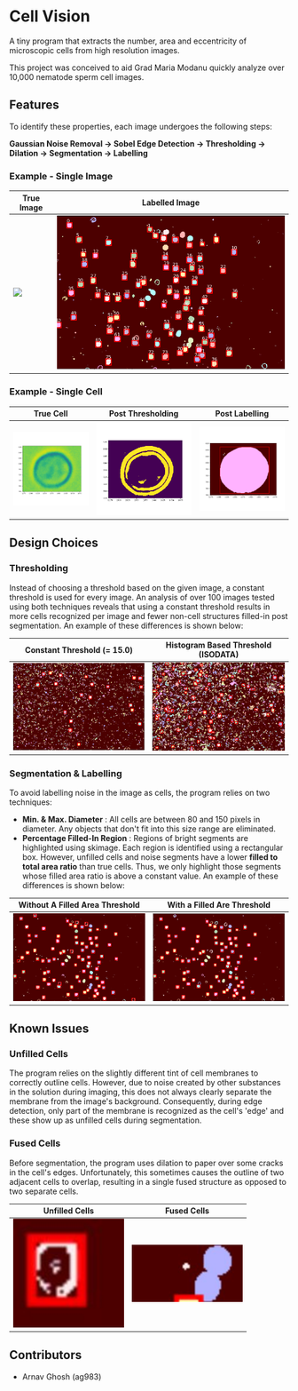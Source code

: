 # Cell Vision
A tiny program that extracts the number, area and eccentricity of microscopic cells from high resolution images.

This project was conceived to aid Grad Maria Modanu quickly analyze over 10,000 nematode sperm cell images.

## Features
To identify these properties, each image undergoes the following steps:

**Gaussian Noise Removal -> Sobel Edge Detection -> Thresholding -> Dilation -> Segmentation -> Labelling**

### Example - Single Image
| True Image | Labelled Image |
| ---------- | -------------- |
| <img src="https://github.com/garnav/Cell-Vision/blob/master/images/DSC_0102_original.JPG" width="600"> | <img src="https://github.com/garnav/Cell-Vision/blob/master/images/DSC_0102.png" width="600"> |

### Example - Single Cell
| True Cell | Post Thresholding | Post Labelling |
| --------- | ----------------- | -------------- |
| <img src="https://github.com/garnav/Cell-Vision/blob/master/images/actual_cell.png" width="300"> | <img src="https://github.com/garnav/Cell-Vision/blob/master/images/general_threshold_cell.png" width="300"> | <img src="https://github.com/garnav/Cell-Vision/blob/master/images/segmented_cell.png" width="300"> |

## Design Choices

### Thresholding
Instead of choosing a threshold based on the given image, a constant threshold is used for every image. An analysis of over 100 images tested using both techniques reveals that using a constant threshold results in more cells recognized per image and fewer non-cell structures filled-in post segmentation. An example of these differences is shown below:

| Constant Threshold (= 15.0) | Histogram Based Threshold (ISODATA) |
| --------------------------- | ----------------------------------- |
| <img src="https://github.com/garnav/Cell-Vision/blob/master/images/label_thresholdgeneral.png" width="600"> | <img src="https://github.com/garnav/Cell-Vision/blob/master/images/label_thresholdofimage.png" width="600"> |

### Segmentation & Labelling
To avoid labelling noise in the image as cells, the program relies on two techniques:
* **Min. & Max. Diameter** : All cells are between 80 and 150 pixels in diameter. Any objects that don't fit into this size range are eliminated.
* **Percentage Filled-In Region** : Regions of bright segments are highlighted using skimage. Each region is identified using a rectangular box. However, unfilled cells and noise segments have a lower **filled to total area ratio** than true cells. Thus, we only highlight those segments whose filled area ratio is above a constant value. An example of these differences is shown below:

| Without A Filled Area Threshold | With a Filled Are Threshold |
| ------------------------------- | --------------------------- |
| <img src="https://github.com/garnav/Cell-Vision/blob/master/images/restricted_labelling.png" width="600"> | <img src="https://github.com/garnav/Cell-Vision/blob/master/images/restricted_labelling_withpercentage.png" width="600"> |

## Known Issues

### Unfilled Cells
The program relies on the slightly different tint of cell membranes to correctly outline cells. However, due to noise created by other substances in the solution during imaging, this does not always clearly separate the membrane from the image's background. Consequently, during edge detection, only part of the membrane is recognized as the cell's 'edge' and these show up as unfilled cells during segmentation.

### Fused Cells
Before segmentation, the program uses dilation to paper over some cracks in the cell's edges. Unfortunately, this sometimes causes the outline of two adjacent cells to overlap, resulting in a single fused structure as opposed to two separate cells.

| Unfilled Cells | Fused Cells |
| -------------- | ----------- |
| <img src="https://github.com/garnav/Cell-Vision/blob/master/images/not_cell_boxed.JPG" width="200"> | <img src="https://github.com/garnav/Cell-Vision/blob/master/images/two_cells_unboxed.JPG" width="200"> |

## Contributors
* Arnav Ghosh (ag983)
